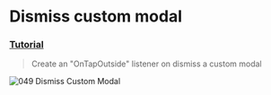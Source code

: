  # Dismiss custom modal
 ### [Tutorial](https://designcode.io/swiftui-handbook-dismiss-custom-modal)
> Create an "OnTapOutside" listener on dismiss a custom modal

![049  Dismiss Custom Modal](https://github.com/mrgsdev/DesignCode/assets/157994617/58251f4d-7660-47c8-a338-2217a91af44a) 